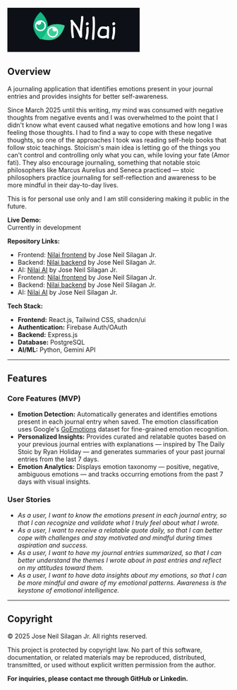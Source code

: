 ![nilai banner](../assets/personal-projects/nilai-banner.png "Nilai")

## Overview

A journaling application that identifies emotions present in your journal entries and provides insights for better self-awareness.

Since March 2025 until this writing, my mind was consumed with negative thoughts from negative events and I was overwhelmed to the point that I didn't know what event caused what negative emotions and how long I was feeling those thoughts. I had to find a way to cope with these negative thoughts, so one of the approaches I took was reading self-help books that follow stoic teachings. Stoicism's main idea is letting go of the things you can't control and controlling only what you can, while loving your fate (Amor fati). They also encourage journaling, something that notable stoic philosophers like Marcus Aurelius and Seneca practiced — stoic philosophers practice journaling for self-reflection and awareness to be more mindful in their day-to-day lives.

This is for personal use only and I am still considering making it public in the future.

**Live Demo:**  
Currently in development

**Repository Links:**
- Frontend: [Nilai frontend](https://github.com/ArjTheProgrammer/nilai-frontend/) by Jose Neil Silagan Jr.
- Backend: [Nilai backend](https://github.com/ArjTheProgrammer/nilai-backend/) by Jose Neil Silagan Jr.
- AI: [Nilai AI](https://github.com/ArjTheProgrammer/nilai-nlp/) by Jose Neil Silagan Jr.
- Frontend: [Nilai frontend](https://github.com/ArjTheProgrammer/nilai-frontend/) by Jose Neil Silagan Jr.
- Backend: [Nilai backend](https://github.com/ArjTheProgrammer/nilai-backend/) by Jose Neil Silagan Jr.
- AI: [Nilai AI](https://github.com/ArjTheProgrammer/nilai-nlp/) by Jose Neil Silagan Jr.

**Tech Stack:**
- **Frontend:** React.js, Tailwind CSS, shadcn/ui
- **Authentication:** Firebase Auth/OAuth
- **Backend:** Express.js
- **Database:** PostgreSQL
- **AI/ML:** Python, Gemini API

---

## Features

### Core Features (MVP)
- **Emotion Detection:** Automatically generates and identifies emotions present in each journal entry when saved. The emotion classification uses Google's [GoEmotions](https://research.google/blog/goemotions-a-dataset-for-fine-grained-emotion-classification/) dataset for fine-grained emotion recognition.
- **Personalized Insights:** Provides curated and relatable quotes based on your previous journal entries with explanations — inspired by The Daily Stoic by Ryan Holiday — and generates summaries of your past journal entries from the last 7 days.
- **Emotion Analytics:** Displays emotion taxonomy — positive, negative, ambiguous emotions — and tracks occurring emotions from the past 7 days with visual insights.

### User Stories
- *As a user, I want to know the emotions present in each journal entry, so that I can recognize and validate what I truly feel about what I wrote.*
- *As a user, I want to receive a relatable quote daily, so that I can better cope with challenges and stay motivated and mindful during times aspiration and success.*
- *As a user, I want to have my journal entries summarized, so that I can better understand the themes I wrote about in past entries and reflect on my attitudes toward them.*
- *As a user, I want to have data insights about my emotions, so that I can be more mindful and aware of my emotional patterns. Awareness is the keystone of emotional intelligence.*

---

## Copyright

© 2025 Jose Neil Silagan Jr. All rights reserved.

This project is protected by copyright law. No part of this software, documentation, or related materials may be reproduced, distributed, transmitted, or used without explicit written permission from the author.

**For inquiries, please contact me through GitHub or Linkedin.**